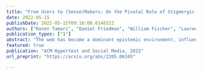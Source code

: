 ```yaml
---
title: "From Users to (Sense)Makers: On the Pivotal Role of Stigmergic Social Annotation in the Quest for Collective Sensemaking"
date: 2022-05-15
publishDate: 2022-05-15T09:10:08.014852Z
authors: ["Ronen Tamari", "Daniel Friedman", "William Fischer", "Lauren Hebert", "Dafna Shahaf"]
publication_types: ["1"]
abstract: "The web has become a dominant epistemic environment, influencing people's beliefs at a global scale. However, online epistemic environments are increasingly polluted, impairing societies' ability to coordinate effectively in the face of global crises. We argue that centralized platforms are a main source of epistemic pollution, and that healthier environments require redesigning how we collectively govern attention. Inspired by decentralization and open source software movements, we propose Open Source Attention, a socio-technical framework for 'freeing' human attention from control by platforms, through a decentralized eco-system for creating, storing and querying stigmergic markers; the digital traces of human attention."
featured: true
publication: "ACM Hypertext and Social Media, 2022"
url_preprint: "https://arxiv.org/abs/2205.06345"

---
```

